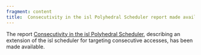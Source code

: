 ```yaml
---
fragment: content
title: 	Consecutivity in the isl Polyhedral Scheduler report made available
---
```



The report
<a href="https://lirias.kuleuven.be/handle/123456789/598666">
Consecutivity in the isl Polyhedral Scheduler</a>,
describing an extension of the isl scheduler for targeting
consecutive accesses, has been made available.
